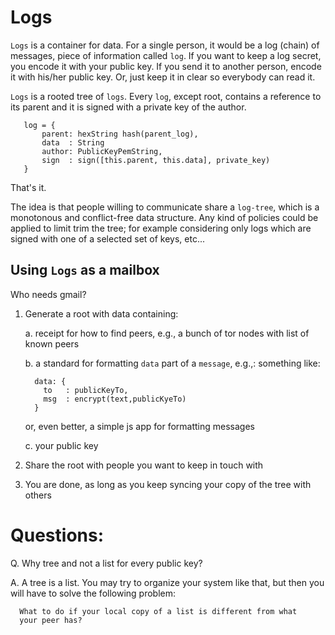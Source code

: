 Logs
====

`Logs` is a container for data. For a single person, it would be a log
(chain) of messages, piece of information called `log`. If you want
to keep a log secret, you encode it with your public key. If you
send it to another person, encode it with his/her public key. Or, just
keep it in clear so everybody can read it.

`Logs` is a rooted tree of `logs`. Every `log`, except root,
contains a reference to its parent and it is signed with a private key of
the author.

       log = {
           parent: hexString hash(parent_log),
           data  : String
           author: PublicKeyPemString,
           sign  : sign([this.parent, this.data], private_key)
       }

That's it.

The idea is that people willing to communicate share a `log-tree`,
which is a monotonous and conflict-free data structure. Any kind of
policies could be applied to limit trim the tree; for example
considering only logs which are signed with one of a selected set of
keys, etc...

Using `Logs` as a mailbox
-------------------------

Who needs gmail?

1. Generate a root with data containing:

   a. receipt for how to find peers, e.g., a bunch of tor nodes with
      list of known peers

   b. a standard for formatting `data` part of a `message`, e.g.,:
      something like:

         data: {
           to   : publicKeyTo,
           msg  : encrypt(text,publicKyeTo)
         }

      or, even better, a simple js app for formatting messages

   c. your public key

2. Share the root with people you want to keep in touch with

3. You are done, as long as you keep syncing your copy of the tree
   with others

Questions:
==========

Q. Why tree and not a list for every public key?

A. A tree is a list. You may try to organize your system like that,
   but then you will have to solve the following problem:

      What to do if your local copy of a list is different from what
      your peer has?

